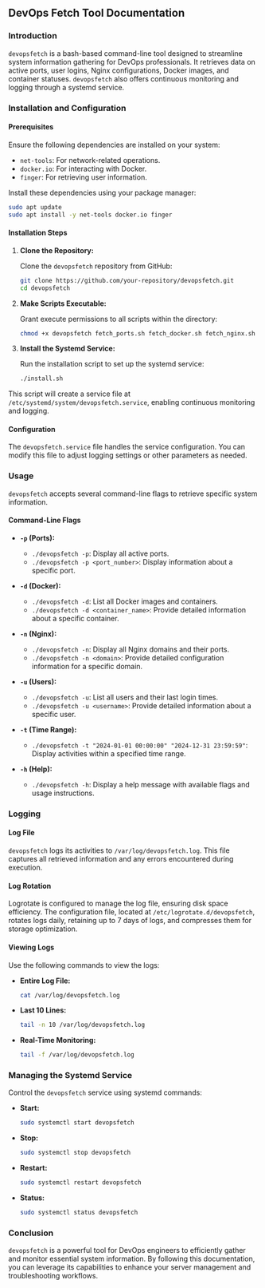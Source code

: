 ## DevOps Fetch Tool Documentation

### Introduction

`devopsfetch` is a bash-based command-line tool designed to streamline system information gathering for DevOps professionals. It retrieves data on active ports, user logins, Nginx configurations, Docker images, and container statuses.  `devopsfetch` also offers continuous monitoring and logging through a systemd service.

### Installation and Configuration

#### Prerequisites

Ensure the following dependencies are installed on your system:

* `net-tools`: For network-related operations.
* `docker.io`: For interacting with Docker.
* `finger`: For retrieving user information.

Install these dependencies using your package manager:

```bash
sudo apt update
sudo apt install -y net-tools docker.io finger
```

#### Installation Steps

1. **Clone the Repository:**

   Clone the `devopsfetch` repository from GitHub:

   ```bash
   git clone https://github.com/your-repository/devopsfetch.git
   cd devopsfetch
   ```

2. **Make Scripts Executable:**

   Grant execute permissions to all scripts within the directory:

   ```bash
   chmod +x devopsfetch fetch_ports.sh fetch_docker.sh fetch_nginx.sh fetch_users.sh fetch_time.sh
   ```

3. **Install the Systemd Service:**

   Run the installation script to set up the systemd service:

   ```bash
   ./install.sh
   ```

This script will create a service file at `/etc/systemd/system/devopsfetch.service`, enabling continuous monitoring and logging.

#### Configuration

The `devopsfetch.service` file handles the service configuration. You can modify this file to adjust logging settings or other parameters as needed.

### Usage

`devopsfetch` accepts several command-line flags to retrieve specific system information.

#### Command-Line Flags

* **`-p` (Ports):**

   * `./devopsfetch -p`: Display all active ports.
   * `./devopsfetch -p <port_number>`: Display information about a specific port.

* **`-d` (Docker):**

   * `./devopsfetch -d`: List all Docker images and containers.
   * `./devopsfetch -d <container_name>`: Provide detailed information about a specific container.

* **`-n` (Nginx):**

   * `./devopsfetch -n`: Display all Nginx domains and their ports.
   * `./devopsfetch -n <domain>`: Provide detailed configuration information for a specific domain.

* **`-u` (Users):**

   * `./devopsfetch -u`: List all users and their last login times.
   * `./devopsfetch -u <username>`: Provide detailed information about a specific user.

* **`-t` (Time Range):**

   * `./devopsfetch -t "2024-01-01 00:00:00" "2024-12-31 23:59:59"`: Display activities within a specified time range.

* **`-h` (Help):**

   * `./devopsfetch -h`: Display a help message with available flags and usage instructions.

### Logging

#### Log File

`devopsfetch` logs its activities to `/var/log/devopsfetch.log`. This file captures all retrieved information and any errors encountered during execution.

#### Log Rotation

Logrotate is configured to manage the log file, ensuring disk space efficiency. The configuration file, located at `/etc/logrotate.d/devopsfetch`, rotates logs daily, retaining up to 7 days of logs, and compresses them for storage optimization.

#### Viewing Logs

Use the following commands to view the logs:

* **Entire Log File:**

   ```bash
   cat /var/log/devopsfetch.log
   ```

* **Last 10 Lines:**

   ```bash
   tail -n 10 /var/log/devopsfetch.log
   ```

* **Real-Time Monitoring:**

   ```bash
   tail -f /var/log/devopsfetch.log
   ```

### Managing the Systemd Service

Control the `devopsfetch` service using systemd commands:

* **Start:**

   ```bash
   sudo systemctl start devopsfetch
   ```

* **Stop:**

   ```bash
   sudo systemctl stop devopsfetch
   ```

* **Restart:**

   ```bash
   sudo systemctl restart devopsfetch
   ```

* **Status:**

   ```bash
   sudo systemctl status devopsfetch
   ```

### Conclusion

`devopsfetch` is a powerful tool for DevOps engineers to efficiently gather and monitor essential system information. By following this documentation, you can leverage its capabilities to enhance your server management and troubleshooting workflows.
